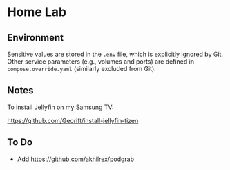 # Home Lab

## Environment

Sensitive values are stored in the `.env` file, which is explicitly ignored by Git. Other service parameters (e.g.,
volumes and ports) are defined in `compose.override.yaml` (similarly excluded from Git).

## Notes

To install Jellyfin on my Samsung TV:

https://github.com/Georift/install-jellyfin-tizen

## To Do

- Add https://github.com/akhilrex/podgrab
